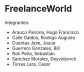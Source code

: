 # FreelanceWorld

Integrantes:
- Arauco Pariona, Hugo Francisco
- Calle Galdos, Rodrigo Augusto
- Cuentas Jave, Josue
- Guerrero Gonzales, Bill
- Noli Peña, Sebastian
- Sanchez Morales, Deyvidyorch 
- Torres Lara, Cesar

